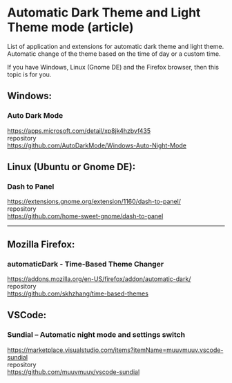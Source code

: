 # Automatic Dark Theme and Light Theme mode (article)
List of application and extensions for automatic dark theme and light theme. Automatic change of the theme based on the time of day or a custom time.

If you have Windows, Linux (Gnome DE) and the Firefox browser, then this topic is for you.


## Windows:

### Auto Dark Mode
https://apps.microsoft.com/detail/xp8jk4hzbvf435  
repository  
https://github.com/AutoDarkMode/Windows-Auto-Night-Mode  


## Linux (Ubuntu or Gnome DE):

### Dash to Panel
https://extensions.gnome.org/extension/1160/dash-to-panel/  
repository  
https://github.com/home-sweet-gnome/dash-to-panel  

---
  
## Mozilla Firefox:

### automaticDark - Time-Based Theme Changer
https://addons.mozilla.org/en-US/firefox/addon/automatic-dark/  
repository  
https://github.com/skhzhang/time-based-themes  


## VSCode:

### Sundial – Automatic night mode and settings switch

https://marketplace.visualstudio.com/items?itemName=muuvmuuv.vscode-sundial  
repository  
https://github.com/muuvmuuv/vscode-sundial  
